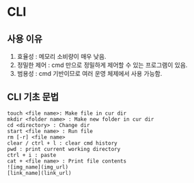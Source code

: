 # CLI
## 사용 이유
1. 효율성 : 메모리 소비량이 매우 낮음.
2. 정밀한 제어 : cmd 만으로 정밀하게 제어할 수 있는 프로그램이 있음.
3. 범용성 : cmd 기반이므로 여러 운영 체제에서 사용 가능함.
## CLI 기초 문법
```console
touch <file name>: Make file in cur dir
mkdir <folder name> : Make new folder in cur dir
cd <directory> : Change dir
start <file name> : Run file
rm [-r] <file name>
clear / ctrl + l : clear cmd history
pwd : print current working directory
ctrl + i : paste
cat + <file name> : Print file contents
![img_name](img_url)
[link_name](link_url)
```